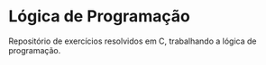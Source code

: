 # Lógica de Programação

Repositório de exercícios resolvidos em C, trabalhando a lógica de programação.
